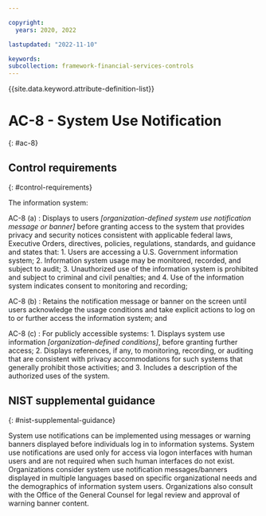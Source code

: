 ```yaml
---

copyright:
  years: 2020, 2022

lastupdated: "2022-11-10"

keywords: 
subcollection: framework-financial-services-controls
---
```


{{site.data.keyword.attribute-definition-list}}

               
# AC-8 - System Use Notification
{: #ac-8}

## Control requirements
{: #control-requirements}

The information system:

AC-8 (a)
    : Displays to users _[organization-defined system use notification message or banner]_ before granting access to the system that provides privacy and security notices consistent with applicable federal laws, Executive Orders, directives, policies, regulations, standards, and guidance and states that:
      1. Users are accessing a U.S. Government information system;
      2. Information system usage may be monitored, recorded, and subject to audit;
      3. Unauthorized use of the information system is prohibited and subject to criminal and civil penalties; and
      4. Use of the information system indicates consent to monitoring and recording;

AC-8 (b)
    : Retains the notification message or banner on the screen until users acknowledge the usage conditions and take explicit actions to log on to or further access the information system; and

AC-8 (c)
    : For publicly accessible systems:
      1. Displays system use information _[organization-defined conditions]_, before granting further access;
      2. Displays references, if any, to monitoring, recording, or auditing that are consistent with privacy accommodations for such systems that generally prohibit those activities; and
      3. Includes a description of the authorized uses of the system.

## NIST supplemental guidance
{: #nist-supplemental-guidance}

System use notifications can be implemented using messages or warning banners displayed before individuals log in to information systems. System use notifications are used only for access via logon interfaces with human users and are not required when such human interfaces do not exist. Organizations consider system use notification messages/banners displayed in multiple languages based on specific organizational needs and the demographics of information system users. Organizations also consult with the Office of the General Counsel for legal review and approval of warning banner content.





